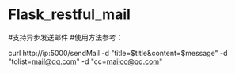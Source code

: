 # Flask_restful_mail


#支持异步发送邮件
#使用方法参考：


curl http://ip:5000/sendMail -d "title=$title&content=$message" -d "tolist=mail@qq.com" -d "cc=mailcc@qq.com"

